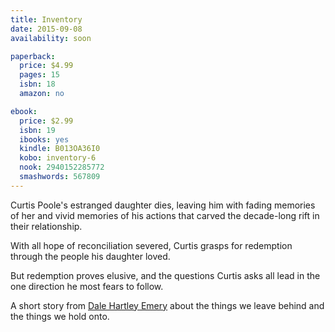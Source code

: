 ```yaml
---
title: Inventory
date: 2015-09-08
availability: soon

paperback:
  price: $4.99
  pages: 15
  isbn: 18
  amazon: no

ebook:
  price: $2.99
  isbn: 19
  ibooks: yes
  kindle: B013OA36I0
  kobo: inventory-6
  nook: 2940152285772
  smashwords: 567809
---
```


Curtis Poole's estranged daughter dies, leaving him with fading memories of her and vivid memories of his actions that carved the decade-long rift in their relationship.

With all hope of reconciliation severed, Curtis grasps for redemption through the people his daughter loved.

But redemption proves elusive, and the questions Curtis asks all lead in the one direction he most fears to follow.

A short story
from [Dale Hartley Emery](http://dalehartleyemery.com)
about the things we leave behind and the things we hold onto.
